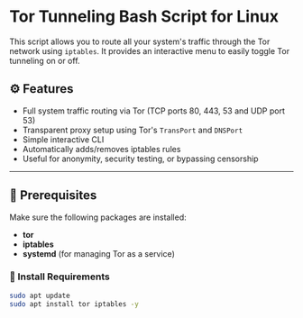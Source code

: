 # Tor Tunneling Bash Script for Linux

This script allows you to route all your system's traffic through the Tor network using `iptables`. It provides an interactive menu to easily toggle Tor tunneling on or off.

## ⚙️ Features

- Full system traffic routing via Tor (TCP ports 80, 443, 53 and UDP port 53)
- Transparent proxy setup using Tor's `TransPort` and `DNSPort`
- Simple interactive CLI
- Automatically adds/removes iptables rules
- Useful for anonymity, security testing, or bypassing censorship

---

## 🧰 Prerequisites

Make sure the following packages are installed:

- **tor**
- **iptables**
- **systemd** (for managing Tor as a service)

### 🔧 Install Requirements

```bash
sudo apt update
sudo apt install tor iptables -y
